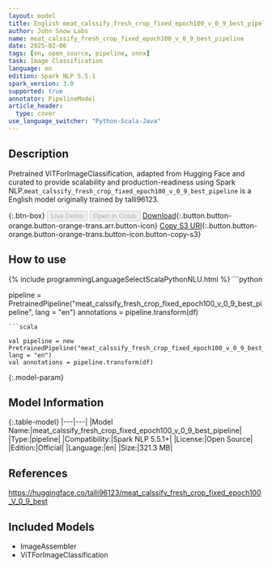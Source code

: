 ```yaml
---
layout: model
title: English meat_calssify_fresh_crop_fixed_epoch100_v_0_9_best_pipeline pipeline ViTForImageClassification from talli96123
author: John Snow Labs
name: meat_calssify_fresh_crop_fixed_epoch100_v_0_9_best_pipeline
date: 2025-02-06
tags: [en, open_source, pipeline, onnx]
task: Image Classification
language: en
edition: Spark NLP 5.5.1
spark_version: 3.0
supported: true
annotator: PipelineModel
article_header:
  type: cover
use_language_switcher: "Python-Scala-Java"
---
```


## Description

Pretrained ViTForImageClassification, adapted from Hugging Face and curated to provide scalability and production-readiness using Spark NLP.`meat_calssify_fresh_crop_fixed_epoch100_v_0_9_best_pipeline` is a English model originally trained by talli96123.

{:.btn-box}
<button class="button button-orange" disabled>Live Demo</button>
<button class="button button-orange" disabled>Open in Colab</button>
[Download](https://s3.amazonaws.com/auxdata.johnsnowlabs.com/public/models/meat_calssify_fresh_crop_fixed_epoch100_v_0_9_best_pipeline_en_5.5.1_3.0_1738818836775.zip){:.button.button-orange.button-orange-trans.arr.button-icon}
[Copy S3 URI](s3://auxdata.johnsnowlabs.com/public/models/meat_calssify_fresh_crop_fixed_epoch100_v_0_9_best_pipeline_en_5.5.1_3.0_1738818836775.zip){:.button.button-orange.button-orange-trans.button-icon.button-copy-s3}

## How to use



<div class="tabs-box" markdown="1">
{% include programmingLanguageSelectScalaPythonNLU.html %}
```python

pipeline = PretrainedPipeline("meat_calssify_fresh_crop_fixed_epoch100_v_0_9_best_pipeline", lang = "en")
annotations =  pipeline.transform(df)   

```
```scala

val pipeline = new PretrainedPipeline("meat_calssify_fresh_crop_fixed_epoch100_v_0_9_best_pipeline", lang = "en")
val annotations = pipeline.transform(df)

```
</div>

{:.model-param}
## Model Information

{:.table-model}
|---|---|
|Model Name:|meat_calssify_fresh_crop_fixed_epoch100_v_0_9_best_pipeline|
|Type:|pipeline|
|Compatibility:|Spark NLP 5.5.1+|
|License:|Open Source|
|Edition:|Official|
|Language:|en|
|Size:|321.3 MB|

## References

https://huggingface.co/talli96123/meat_calssify_fresh_crop_fixed_epoch100_V_0_9_best

## Included Models

- ImageAssembler
- ViTForImageClassification